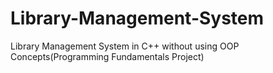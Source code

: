# Library-Management-System
Library Management System in C++ without using OOP Concepts(Programming Fundamentals Project)
